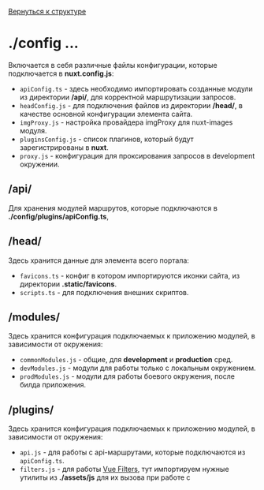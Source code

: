 [Вернуться к структуре](../README.md)
# ./config ...

Включается в себя различные файлы конфигурации, которые подключается в **nuxt.config.js**:

* `apiConfig.ts` - здесь необходимо импортировать созданные модули из директории **/api/**, для
  корректной маршрутизации запросов.
* `headConfig.js` - для подключения файлов из директории **/head/**, в качестве основной
  конфигурации **<head>** элемента сайта.
* `imgProxy.js` - настройка провайдера imgProxy для nuxt-images модуля.
* `pluginsConfig.js` - список плагинов, который будут зарегистрированы в **nuxt**.
* `proxy.js` - конфигурация для проксирования запросов в development окружении.

## /api/

Для хранения модулей маршрутов, которые подключаются в **./config/plugins/apiConfig.ts**,

## /head/

Здесь хранится данные для **<head>** элемента всего портала:

* `favicons.ts` - конфиг в котором импортируются иконки сайта, из директории **.static/favicons**.
* `scripts.ts` - для подключения внешних скриптов.

## /modules/

Здесь хранится конфигурация подключаемых к приложению модулей, в зависимости от окружения:

* `commonModules.js` - общие, для **development** и **production** сред.
* `devModules.js` - модули для работы только с локальным окружением.
* `prodModules.js` - модули для работы боевого окружения, после билда приложения.

## /plugins/

Здесь хранится конфигурация подключаемых к приложению модулей, в зависимости от окружения:

* `api.js` - для работы с api-маршрутами, которые подключаются из `apiConfig.ts`.
* `filters.js` - для работы [Vue Filters](https://v2.vuejs.org/v2/guide/filters.html), тут
  импортируем нужные утилиты из **./assets/js** для их вызова при работе с **<template>** секцией
  компонентов.
* `modal.js` - для вызова модального окна, там же прописаны возможные эмиты, на которые можно
  подписаться из компонентов модальки.
* `sentry.js` - для работы c Sentry, для логирования ошибок, которые возникает на frontend стороне.
* `swiper.ts` - плагин для работы c Swiper 8й версии.

[Документация по работе с ImgProxy](https://www.notion.so/idaproject/Nuxt-image-ImgProxy-new-0ec9ed96ed3e4fb983c8cb632dd289a0)

